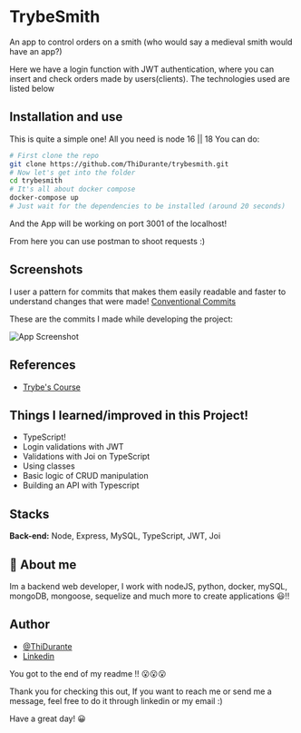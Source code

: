 # TrybeSmith

An app to control orders on a smith (who would say a medieval smith would have an app?)

Here we have a login function with JWT authentication, where you can insert and check orders made by users(clients). The technologies used are listed below

## Installation and use

This is quite a simple one!
All you need is node 16 || 18
You can do:

```bash
# First clone the repo
git clone https://github.com/ThiDurante/trybesmith.git
# Now let's get into the folder
cd trybesmith
# It's all about docker compose
docker-compose up
# Just wait for the dependencies to be installed (around 20 seconds)
```

And the App will be working on port 3001 of the localhost!

From here you can use postman to shoot requests :)

## Screenshots

I user a pattern for commits that makes them easily readable and faster to understand changes that were made! [Conventional Commits](https://www.conventionalcommits.org/en/v1.0.0/)

These are the commits I made while developing the project:

![App Screenshot](https://i.imgur.com/zMzYTmu.png)

## References

- [Trybe's Course](https://www.betrybe.com/)

## Things I learned/improved in this Project!

- TypeScript!
- Login validations with JWT
- Validations with Joi on TypeScript
- Using classes
- Basic logic of CRUD manipulation
- Building an API with Typescript

## Stacks

**Back-end:** Node, Express, MySQL, TypeScript, JWT, Joi

## 🚀 About me

Im a backend web developer, I work with nodeJS, python, docker, mySQL, mongoDB, mongoose, sequelize and much more to create applications 😃!!

## Author

- [@ThiDurante](https://www.github.com/ThiDurante)
- [Linkedin](https://www.linkedin.com/in/thidurante/)

You got to the end of my readme !! 😮😮😮

Thank you for checking this out, If you want to reach me or send me a message, feel free to do it through linkedin or my email :)

Have a great day! 😀
